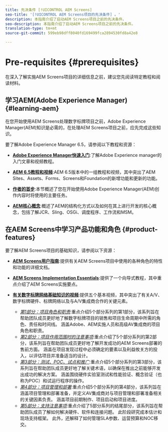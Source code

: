```yaml
---
title: 先决条件 [!UICONTROL AEM Screens]
seo-title: '[!UICONTROL AEM Screens项目的先决条件] 。'
description: 本指南介绍了启动AEM Screens项目之前的先决条件。
seo-description: 本指南介绍了启动AEM Screens项目之前的先决条件。
translation-type: tm+mt
source-git-commit: 599eb98dff8040fd169499fca2894530fd8a42e8

---
```



# Pre-requisites {#prerequisites}

在深入了解实施AEM Screens项目的详细信息之前，建议您先阅读特定教程和阅读材料。

## 学习AEM(Adobe Experience Manager) {#learning-aem}

在您开始使用AEM Screens处理数字标牌项目之前，Adobe Experience Manager(AEM)知识是必需的，在处理AEM Screens项目之前，应先完成这些知识。

要了解Adobe Experience Manager 6.5，请参阅以下教程和资源：

* **[Adobe Experience Manager快速入门](https://helpx.adobe.com/experience-manager/get-started.html)**:了解Adobe Experience manager的入门文章和视频教程。

* **[AEM 6.5教程和视频](https://helpx.adobe.com/experience-manager/kt/index/aem-6-5-videos.html)**:AEM 6.5版本中的一组教程和视频，其中突出了AEM Sites、Assets、Forms、Screens和Foundation的新增功能和更新的功能。

* **[作者的首步](https://helpx.adobe.com/experience-manager/6-5/sites/authoring/using/first-steps.html)**:本节概述了您在开始使用Adobe Experience Manager(AEM)创作内容时将使用的主要任务。

* **[AEM核心概念](https://helpx.adobe.com/experience-manager/6-5/sites/developing/using/the-basics.html)**:概述了AEM的结构化方式以及如何在其上进行开发的核心概念，包括了解JCR、Sling、OSGi、调度程序、工作流和MSM。

## 在AEM Screens中学习产品功能和角色 {#product-features}

要了解AEM Screens项目的基础知识，请参阅以下资源：

* **[AEM Screens用户指南](https://helpx.adobe.com/experience-manager/6-5/screens/user-guide.html)**:提供有关AEM Screens项目中使用的各种角色的特性和功能的详细文档。

* **[AEM Screens Implementation Essentials](https://experienceleague.adobe.com/?launch=AEM-7a#recommended/solutions/experience-manager)**:提供了一个向导式教程，其中重点介绍了AEM Screens实施要点。

* **[有关数字标牌网络基础知识的视频](https://helpx.adobe.com/experience-manager/6-5/screens/user-guide.html?topic=/experience-manager/6-5/screens/morehelp/digital-signage-networks-basics.ug.js)**:提供五个基本视频，其中突出了有关A/V、数字标牌硬件、标牌网络以及与A/V集成商合作的关键元素。
   * *[第1部分：项目角色和职责](https://helpx.adobe.com/experience-manager/6-5/screens/using/project-roles-responsibilities.html)*:重点介绍5个部分系列的第1部分，该系列旨在帮助团队成员更好地了解数字标牌项目的销售和项目生命周期中所需的角色、责任和时间线。 涵盖Adobe、AEM实施人员和高级AV集成商的项目角色和职责。
   * *[第2部分：项目作用范围时的注意事项](https://helpx.adobe.com/experience-manager/6-5/screens/using/project-considerations.html)*:重点介绍了5个部分系列的第2部分，该系列旨在帮助团队成员更好地了解开发成功的AEM Screens部署的售前方面。 涵盖在项目发现过程中必须确定的要素以及利益攸关方的投入，以评估项目并准备适当的设计。
   * *[第3部分：测试、POC、试点和推广](https://helpx.adobe.com/experience-manager/6-5/screens/using/testing-pocs-pilots-rollouts.html)*:重点介绍5个部分系列的第3部分，该系列旨在帮助团队成员更好地了解关键术语，以确保在推出之前能够开发出成功的解决方案。 涵盖围绕硬件实验室测试和性能验证、概念验证（也称为POC）和试运行程序的操作。
   * *[第4部分：项目管理和部署](https://helpx.adobe.com/experience-manager/6-5/screens/using/project-management-and-deployment.html)*:重点介绍5个部分系列的第4部分，该系列旨在涵盖项目管理和部署准备，并定义AV集成商对与项目管理和部署准备相关的关键因素负责。 涵盖项目前期制作、项目启动和项目进度。
   * *[第5部分：支持注意事项](https://helpx.adobe.com/experience-manager/6-5/screens/using/support-considerations.html)*:重点介绍了5部分系列的结尾部分，该系列旨在帮助团队成员了解如何解决硬件、软件和连接问题。 此阶段研究成本估计和现场支持框架。 此外，还解释了如何管理SLA参数、运营预算和NOC移交。
